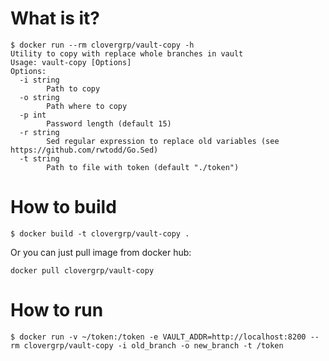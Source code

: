 # What is it?
```
$ docker run --rm clovergrp/vault-copy -h
Utility to copy with replace whole branches in vault
Usage: vault-copy [Options]
Options:
  -i string
    	Path to copy
  -o string
    	Path where to copy
  -p int
    	Password length (default 15)
  -r string
    	Sed regular expression to replace old variables (see https://github.com/rwtodd/Go.Sed)
  -t string
    	Path to file with token (default "./token")
```
# How to build
```
$ docker build -t clovergrp/vault-copy .
```
Or you can just pull image from docker hub:
```
docker pull clovergrp/vault-copy
```
# How to run
```
$ docker run -v ~/token:/token -e VAULT_ADDR=http://localhost:8200 --rm clovergrp/vault-copy -i old_branch -o new_branch -t /token
```
